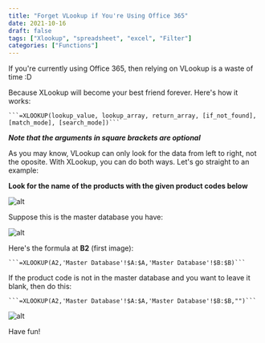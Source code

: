 ```yaml
---
title: "Forget VLookup if You're Using Office 365"
date: 2021-10-16
draft: false
tags: ["Xlookup", "spreadsheet", "excel", "Filter"]
categories: ["Functions"]
---
```

If you're currently using Office 365, then relying on VLookup is a waste of time :D


Because XLookup will become your best friend forever. Here's how it works:

    ```=XLOOKUP(lookup_value, lookup_array, return_array, [if_not_found], [match_mode], [search_mode])```

***Note that the arguments in square brackets are optional***

As you may know, VLookup can only look for the data from left to right, not the oposite. With XLookup, you can do both ways. Let's go straight to an example:

**Look for the name of the products with the given product codes below**

![alt](/images/XLookup1.png) 

Suppose this is the master database you have:

![alt](/images/XLookup2.png) 

Here's the formula at **B2** (first image): 

    ```=XLOOKUP(A2,'Master Database'!$A:$A,'Master Database'!$B:$B)```

If the product code is not in the master database and you want to leave it blank, then do this:

    ```=XLOOKUP(A2,'Master Database'!$A:$A,'Master Database'!$B:$B,"")```

![alt](/images/XLookup.gif) 

Have fun!
